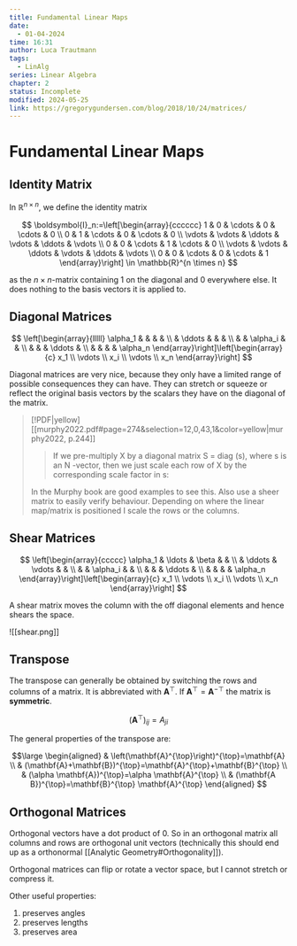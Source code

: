 ```yaml
---
title: Fundamental Linear Maps
date:
  - 01-04-2024
time: 16:31
author: Luca Trautmann
tags:
  - LinAlg
series: Linear Algebra
chapter: 2
status: Incomplete
modified: 2024-05-25
link: https://gregorygundersen.com/blog/2018/10/24/matrices/
---
```

# Fundamental Linear Maps

## Identity Matrix
In $\mathbb{R}^{n \times n}$, we define the identity matrix

$$
\boldsymbol{I}_n:=\left[\begin{array}{cccccc}
1 & 0 & \cdots & 0 & \cdots & 0 \\
0 & 1 & \cdots & 0 & \cdots & 0 \\
\vdots & \vdots & \ddots & \vdots & \ddots & \vdots \\
0 & 0 & \cdots & 1 & \cdots & 0 \\
\vdots & \vdots & \ddots & \vdots & \ddots & \vdots \\
0 & 0 & \cdots & 0 & \cdots & 1
\end{array}\right] \in \mathbb{R}^{n \times n}
$$

as the $n \times n$-matrix containing 1 on the diagonal and 0 everywhere else. It does nothing to the basis vectors it is applied to. 


## Diagonal Matrices

$$
\left[\begin{array}{lllll}
\alpha_1 & & & & \\
& \ddots & & & \\
& & \alpha_i & & \\
& & & \ddots & \\
& & & & \alpha_n
\end{array}\right]\left[\begin{array}{c}
x_1 \\
\vdots \\
x_i \\
\vdots \\
x_n
\end{array}\right]
$$

Diagonal matrices are very nice, because they only have a limited range of possible consequences they can have. They can stretch or squeeze or reflect the original basis vectors by the scalars they have on the diagonal of the matrix. 

> [!PDF|yellow] [[murphy2022.pdf#page=274&selection=12,0,43,1&color=yellow|murphy2022, p.244]]
> > If we pre-multiply X by a diagonal matrix S = diag (s), where s is an N -vector, then we just scale each row of X by the corresponding scale factor in s:
> 
> In the Murphy book are good examples to see this. Also use a sheer matrix to easily verify behaviour. Depending on where the linear map/matrix is positioned I scale the rows or the columns. 



## Shear Matrices

$$
\left[\begin{array}{ccccc}
\alpha_1 & \ldots & \beta & & \\
& \ddots & \vdots & & \\
& & \alpha_i & & \\
& & & \ddots & \\
& & & & \alpha_n
\end{array}\right]\left[\begin{array}{c}
x_1 \\
\vdots \\
x_i \\
\vdots \\
x_n
\end{array}\right]
$$

A shear matrix moves the column with the off diagonal elements and hence shears the space. 

![[shear.png]]


## Transpose
The transpose can generally be obtained by switching the rows and columns of a matrix. It is abbreviated with $\boldsymbol{A}^{\top}$. If $\boldsymbol{A}^{\top}= \boldsymbol{A}^{-\top}$ the matrix is __symmetric__. 

$$
\left(\mathbf{A}^{\top}\right)_{i j}=A_{j i}
$$

The general properties of the transpose are: 

$$\large
\begin{aligned}
& \left(\mathbf{A}^{\top}\right)^{\top}=\mathbf{A} \\
& (\mathbf{A}+\mathbf{B})^{\top}=\mathbf{A}^{\top}+\mathbf{B}^{\top} \\
& (\alpha \mathbf{A})^{\top}=\alpha \mathbf{A}^{\top} \\
& (\mathbf{A B})^{\top}=\mathbf{B}^{\top} \mathbf{A}^{\top}
\end{aligned}
$$



## Orthogonal Matrices
Orthogonal vectors have a dot product of 0. So in an orthogonal matrix all columns and rows are orthogonal unit vectors (technically this should end up as a orthonormal [[Analytic Geometry#Orthogonality]]). 

Orthogonal matrices can flip or rotate a vector space, but I cannot stretch or compress it.

Other useful properties:
1) preserves angles
2) preserves lengths
3) preserves area
